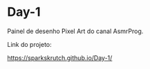 # Day-1

Painel de desenho Pixel Art do canal AsmrProg.

Link do projeto:

https://sparkskrutch.github.io/Day-1/
